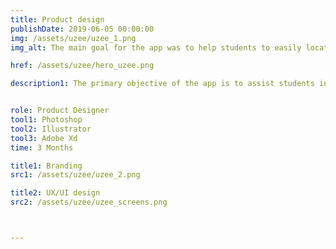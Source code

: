 ```yaml
---
title: Product design
publishDate: 2019-06-05 00:00:00
img: /assets/uzee/uzee_1.png
img_alt: The main goal for the app was to help students to easily locate their classrooms and move quickly through the University.

href: /assets/uzee/hero_uzee.png

description1: The primary objective of the app is to assist students in efficiently navigating the university campus. It provides detailed, easy-to-follow directions to help students quickly locate their classrooms and other important facilities. With an intuitive interface, the app ensures that users can find the shortest and most convenient routes, reducing the time and effort spent moving between different buildings. Additionally, the app includes features such as real-time updates on classroom changes and alerts for any campus events that might affect navigation.


role: Product Designer
tool1: Photoshop
tool2: Illustrator
tool3: Adobe Xd
time: 3 Months

title1: Branding
src1: /assets/uzee/uzee_2.png

title2: UX/UI design
src2: /assets/uzee/uzee_screens.png



---
```



